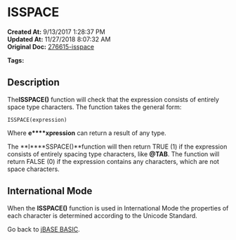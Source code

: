 # ISSPACE

**Created At:** 9/13/2017 1:28:37 PM  
**Updated At:** 11/27/2018 8:07:32 AM  
**Original Doc:** [276615-isspace](https://docs.jbase.com/36868-jbase-basic/276615-isspace)  

**Tags:**
<badge text='string handling' vertical='middle' />

## Description

The**ISSPACE()** function will check that the expression consists of entirely space type characters. The function takes the general form:

```
ISSPACE(expression)
```

Where **e****xpression** can return a result of any type.

The **I****SSPACE()**function will then return TRUE (1) if the expression consists of entirely spacing type characters, like **@TAB**. The function will return FALSE (0) if the expression contains any characters, which are not space characters.

## International Mode 

When the **ISSPACE()** function is used in International Mode the properties of each character is determined according to the Unicode Standard.



Go back to [jBASE BASIC](./../jbase-basic-programmers-reference-guide).
